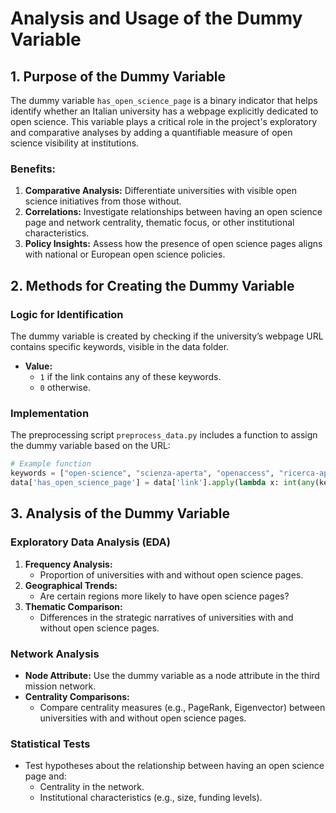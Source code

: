 # Analysis and Usage of the Dummy Variable

## 1. Purpose of the Dummy Variable
The dummy variable `has_open_science_page` is a binary indicator that helps identify whether an Italian university has a webpage explicitly dedicated to open science. This variable plays a critical role in the project's exploratory and comparative analyses by adding a quantifiable measure of open science visibility at institutions.

### Benefits:
1. **Comparative Analysis:** Differentiate universities with visible open science initiatives from those without.
2. **Correlations:** Investigate relationships between having an open science page and network centrality, thematic focus, or other institutional characteristics.
3. **Policy Insights:** Assess how the presence of open science pages aligns with national or European open science policies.

## 2. Methods for Creating the Dummy Variable
### **Logic for Identification**
The dummy variable is created by checking if the university’s webpage URL contains specific keywords, visible in the data folder.
- **Value:**
  - `1` if the link contains any of these keywords.
  - `0` otherwise.

### **Implementation**
The preprocessing script `preprocess_data.py` includes a function to assign the dummy variable based on the URL:
```python
# Example function
keywords = ["open-science", "scienza-aperta", "openaccess", "ricerca-aperta"]
data['has_open_science_page'] = data['link'].apply(lambda x: int(any(keyword in x.lower() for keyword in keywords)))
```

## 3. Analysis of the Dummy Variable
### **Exploratory Data Analysis (EDA)**
1. **Frequency Analysis:**
   - Proportion of universities with and without open science pages.
2. **Geographical Trends:**
   - Are certain regions more likely to have open science pages?
3. **Thematic Comparison:**
   - Differences in the strategic narratives of universities with and without open science pages.

### **Network Analysis**
- **Node Attribute:** Use the dummy variable as a node attribute in the third mission network.
- **Centrality Comparisons:**
  - Compare centrality measures (e.g., PageRank, Eigenvector) between universities with and without open science pages.

### **Statistical Tests**
- Test hypotheses about the relationship between having an open science page and:
  - Centrality in the network.
  - Institutional characteristics (e.g., size, funding levels).
